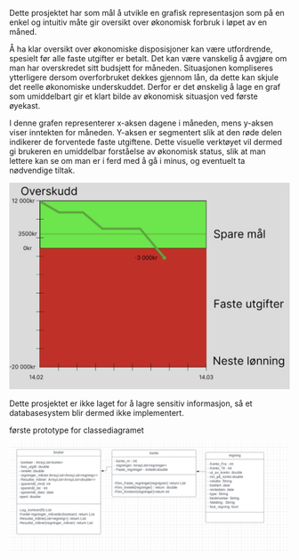 
Dette prosjektet har som mål å utvikle en grafisk representasjon som på en enkel og intuitiv måte gir oversikt over økonomisk forbruk i løpet av en måned.

Å ha klar oversikt over økonomiske disposisjoner kan være utfordrende, spesielt før alle faste utgifter er betalt. Det kan være vanskelig å avgjøre om man har overskredet sitt budsjett for måneden. Situasjonen kompliseres ytterligere dersom overforbruket dekkes gjennom lån, da dette kan skjule det reelle økonomiske underskuddet. Derfor er det ønskelig å lage en graf som umiddelbart gir et klart bilde av økonomisk situasjon ved første øyekast.

I denne grafen representerer x-aksen dagene i måneden, mens y-aksen viser inntekten for måneden. Y-aksen er segmentert slik at den røde delen indikerer de forventede faste utgiftene. Dette visuelle verktøyet vil dermed gi brukeren en umiddelbar forståelse av økonomisk status, slik at man lettere kan se om man er i ferd med å gå i minus, og eventuelt ta nødvendige tiltak.

![Alt text](images/html_prototype.png)

Dette prosjektet er ikke laget for å lagre sensitiv informasjon, så et databasesystem blir dermed ikke implementert.

første prototype for classediagramet

![Alt text](images/prototyp_classediagram.png)